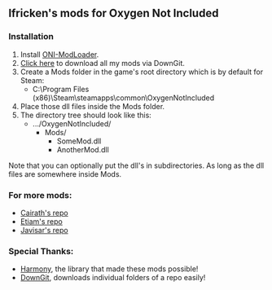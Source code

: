 
## lfricken's mods for Oxygen Not Included

### Installation
1. Install [ONI-ModLoader](https://github.com/javisar/ONI-Modloader#installation).
2. <a href="https://minhaskamal.github.io/DownGit/#/home?url=https://github.com/lfricken/oni-mods/tree/master/mod-bin" target="_blank">Click here</a> to download all my mods via DownGit.
3. Create a Mods folder in the game's root directory which is by default for Steam: 
    * C:\Program Files (x86)\Steam\steamapps\common\OxygenNotIncluded
4. Place those dll files inside the Mods folder.
5. The directory tree should look like this:
    * .../OxygenNotIncluded/
        * Mods/
            * SomeMod.dll
            * AnotherMod.dll

Note that you can optionally put the dll's in subdirectories. As long as the dll files are somewhere inside Mods.

### For more mods:
* [Cairath's repo](https://github.com/Cairath/ONI-Mods)
* [Etiam's repo](https://github.com/EtiamNullam/Etiam-ONI-Modpack)
* [Javisar's repo](https://github.com/javisar/ONI-Modloader-Mods)

### Special Thanks:
* [Harmony](https://github.com/pardeike/Harmony), the library that made these mods possible!
* [DownGit](https://minhaskamal.github.io/DownGit/#/home?), downloads individual folders of a repo easily!

